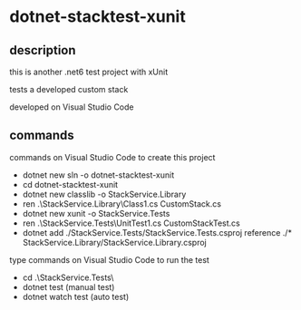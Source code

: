 # dotnet-stacktest-xunit

## description
this is another .net6 test project with xUnit

tests a developed custom stack

developed on Visual Studio Code

## commands
commands on Visual Studio Code to create this project

* dotnet new sln -o dotnet-stacktest-xunit
* cd dotnet-stacktest-xunit
* dotnet new classlib -o StackService.Library
* ren .\StackService.Library\Class1.cs CustomStack.cs
* dotnet new xunit -o StackService.Tests
* ren .\StackService.Tests\UnitTest1.cs CustomStackTest.cs
* dotnet add ./StackService.Tests/StackService.Tests.csproj reference ./* StackService.Library/StackService.Library.csproj

type commands on Visual Studio Code to run the test

* cd .\StackService.Tests\ 
* dotnet test   (manual test)
* dotnet watch test (auto test)



